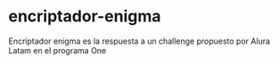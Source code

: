 # encriptador-enigma
Encriptador enigma es la respuesta a un challenge propuesto por Alura Latam en el programa One
